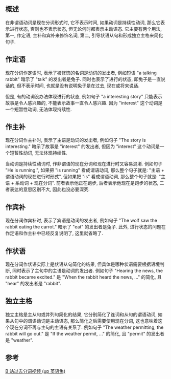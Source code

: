 ## 概述

在非谓语动词是现在分词形式时, 它不表示时间, 如果动词是持续性动词, 那么它表示进行状态, 否则也不表示状态, 但无论何时都表示主动语态. 它主要有两个用法, 第一, 作定语, 主补和宾补来修饰名词, 第二, 引导状语从句和形成独立主格来简化句子.

## 作定语

现在分词作定语时, 表示了被修饰的名词是动词的发出者, 例如短语 "a talking rabbit" 暗示了 "talk" 的发出者是兔子. 同时也表示了进行的状态, 即兔子是一直说话的, 但不表示时间, 也就是没有说明兔子是在过去, 现在或将来说话.

但是, 有的动词没办法体现进行的状态, 例如句子 "a interesting story" 只能表示故事是令人感兴趣的, 不能表示故事一直令人感兴趣. 因为 "interest" 这个动词是一个短暂性动词, 无法体现持续性.

## 作主补

现在分词作主补时, 表示了主语是动词的发出者, 例如句子 "The story is interesting." 暗示了故事是 "interest" 的发出者, 但因为 "interest" 这个动词是一个短暂性动词, 无法体现持续性.

当动词是持续性动词时, 作非谓语的现在分词和现在进行时又容易混淆. 例如句子 "He is running.", 如果把 "is running" 看成谓语动词, 那么整个句子就是: "主语 + 谓语动词的现在进行时形式", 但如果把 "is" 看成谓语动词, 那么整个句子就是: "主语 + 系动词 + 现在分词". 前者表示他正在跑步, 后者表示他现在是跑步的状态, 二者表达的意思区别不大, 因此也没必要深究.

## 作宾补

现在分词作宾补时, 表示了宾语是动词的发出者, 例如句子 "The wolf saw the rabbit eating the carrot." 暗示了 "eat" 的发出者是兔子. 此外, 进行状态的问题在作定语和作主补中已经反复说明了, 这里就省略了.

## 作状语

现在分词作状语实际上是状语从句简化的结果, 但具体是哪种状语需要根据语境判断, 同时表示了主句中的主语是动词的发出者. 例如句子 "Hearing the news, the rabbit became excited." 是 "When the rabbit heard the news, ..." 的简化, 且 "hear" 的发出者是 "rabbit".

## 独立主格

独立主格是主从句或并列句简化的结果, 它分别简化了连词和从句的谓语动词, 如果从句中的谓语动词是主动语态, 那么简化之后需要使用现在分词, 这也意味着这个现在分词不再与主句的主语有关系了. 例如句子 "The weather permitting, the rabbit will go out." 是 "If the weather permit, ..." 的简化, 且 "permit" 的发出者是 "weather".

## 参考

[B 站过去分词视频 (up 英语兔)](https://www.bilibili.com/video/BV1YZ4y1g7mE?p=4)

